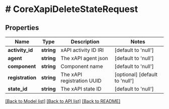 # # CoreXapiDeleteStateRequest

## Properties

Name | Type | Description | Notes
------------ | ------------- | ------------- | -------------
**activity_id** | **string** | xAPI activity ID IRI | [default to 'null']
**agent** | **string** | The xAPI agent json | [default to 'null']
**component** | **string** | Component name | [default to 'null']
**registration** | **string** | The xAPI registration UUID | [optional] [default to 'null']
**state_id** | **string** | The xAPI state ID | [default to 'null']

[[Back to Model list]](../../README.md#models) [[Back to API list]](../../README.md#endpoints) [[Back to README]](../../README.md)
